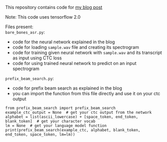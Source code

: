 This repository contains code for [my blog post](https://towardsdatascience.com/hello-world-in-speech-recognition-b2f43b6c5871?source=friends_link&sk=39c0b0d8d3655428f8273e7d2d466eca)

Note: This code uses tensorflow 2.0

Files present:  
`bare_bones_asr.py`:  
* code for the neural network explained in the blog  
* code for loading `sample.wav` file and creating its spectrogram  
* code for training given neural network with `sample.wav` and its transcript as input using CTC loss  
* code for using trained neural network to predict on an input spectrogram  
  
`prefix_beam_search.py`:  
* code for prefix beam search as explained in the blog  
* you can import the function from this file directly and use it on your ctc output  
```
from prefix_beam_search import prefix_beam_search
example_ctc_output = None  # get your ctc output from the network
alphabet = list(ascii_lowercase) + [space_token, end_token, blank_token]  # get your character vocab
lm = None  # get your language model function
print(prefix_beam_search(example_ctc, alphabet, blank_token, end_token, space_token, lm=lm))
```
